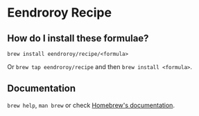 # Eendroroy Recipe

## How do I install these formulae?
`brew install eendroroy/recipe/<formula>`

Or `brew tap eendroroy/recipe` and then `brew install <formula>`.

## Documentation
`brew help`, `man brew` or check [Homebrew's documentation](https://docs.brew.sh).
